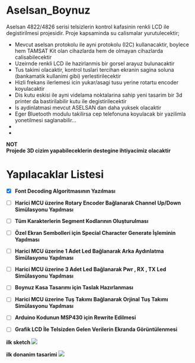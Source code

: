 # Aselsan_Boynuz
Aselsan 4822/4826 serisi telsizlerin kontrol kafasinin renkli LCD ile degistirilmesi projesidir.
Proje kapsaminda su calismalar yurutulecektir;
- Mevcut aselsan  protokolu ile ayni protokolu (I2C) kullanacaktir, boylece hem TAMSAT Kit olan cihazlarda hem de olmayan cihazlarda calisabilecektir
- Uzeirnde renkli LCD ile hazirlanmis bir gorsel arayuz bulunacaktir
- Tus takimi olacaktir, kontrol tuslari tercihan ekranin sagina soluna (bankamatik kullanimi gibi) yerlestirilecektir
- Hizli frekans ilerlemesi icin yukar/asagi tusu yerine rotartu encoder koyulacaktir
- Dis kutu eskisi ile ayni videlama noktalarina sahip yeni tasarim bir 3d printer da bastirilabilir kutu ile degistirilecektir
- Is aydinlatmasi mevcut ASELSAN dan daha yuksek olacaktir
- Eger Bluetooth modulu takilirsa cep telefonuna koyulacak bir yazilimla yonetilmesi saglanabilir...
-
-
<B>NOT</BR>
Projede 3D cizim yapabileceklerin destegine ihtiyacimiz olacaktir


# Yapılacaklar Listesi
- [x]  Font Decoding Algoritmasının Yazılması
- [ ]  Harici MCU üzerine Rotary Encoder Bağlanarak Channel Up/Down Simülasyonu Yapılması
- [ ]  Tüm Karakterlerin Segment Kodlarının Oluşturulması
- [ ]  Özel Ekran Sembolleri için Special Character Generate İşleminin Yapılması
- [ ]  Harici MCU üzerine 1 Adet Led Bağlanarak Arka Aydınlatma Simülasyonu Yapılması
- [ ]  Harici MCU üzerine 3 Adet Led Bağlanarak Pwr , RX , TX Led Simülasyonu Yapılması
- [ ]  Boynuz Kasa Tasarımı için Taslak Hazırlanması
- [ ]  Harici MCU üzerine Tuş Takımı Bağlanarak Orjinal Tuş Takımı Simülasyonu Yapılması
- [ ]  Arduino Kodunun MSP430 için Rewrite Edilmesi
- [ ]  Grafik LCD İle Telsizden Gelen Verilerin Ekranda Görüntülenmesi





ilk sketch
<IMG SRC=https://github.com/barisdinc/Aselsan_Boynuz/blob/master/3D/Aselsan_Boynum_ilk_sketch.jpg>

ilk donanim tasarimi
<IMG SRC=https://github.com/barisdinc/Aselsan_Boynuz/blob/master/Donanim/Tasarim/Tasarim_2.jpg>


